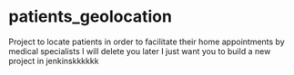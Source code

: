 # patients_geolocation
Project to locate patients in order to facilitate their home appointments by medical specialists
I will delete you later I just want you to build a new project in jenkinskkkkkk
